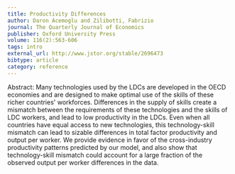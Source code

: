 ```yaml
---
title: Productivity Differences
author: Daron Acemoglu and Zilibotti, Fabrizio
journal: The Quarterly Journal of Economics
publisher: Oxford University Press
volume: 116(2):563-606
tags: intro
external_url: http://www.jstor.org/stable/2696473
bibtype: article
category: reference
---
```

Abstract: Many technologies used by the LDCs are developed in the OECD economies and are designed to make optimal use of the skills of these richer countries' workforces. Differences in the supply of skills create a mismatch between the requirements of these technologies and the skills of LDC workers, and lead to low productivity in the LDCs. Even when all countries have equal access to new technologies, this technology-skill mismatch can lead to sizable differences in total factor productivity and output per worker. We provide evidence in favor of the cross-industry productivity patterns predicted by our model, and also show that technology-skill mismatch could account for a large fraction of the observed output per worker differences in the data.
